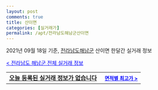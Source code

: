 ```yaml
---
layout: post
comments: true
title: 산이면
categories: [실거래가]
permalink: /apt/전라남도해남군산이면
---
```


2021년 09월 18일 기준, <a href="/apt/전라남도해남군">전라남도해남군</a> 산이면 한달간 실거래 정보

<a style="color: blue;" href="/apt/전라남도해남군">< 전라남도 해남군 전체 실거래 정보</a>
<!---- start ---->
<table>
  <tr>
    <td colspan="4" style="font-weight: bold;"><a href="/apt/전라남도해남군산이면{name_without_space}">오늘 등록된 실거래 정보가 없습니다</a> &nbsp;&nbsp;&nbsp; <a style="color: blue; font-size: smaller;" href="/apt/전라남도해남군산이면{name_without_space}">면적별 최고가 ></a></td>
  </tr>
    
</table>
<!---- end ---->
    